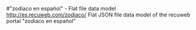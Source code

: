 #"zodiaco en español" - Flat file data model
http://es.recuweb.com/zodiaco/
Flat JSON file data model of the recuweb portal "zodiaco en español"
